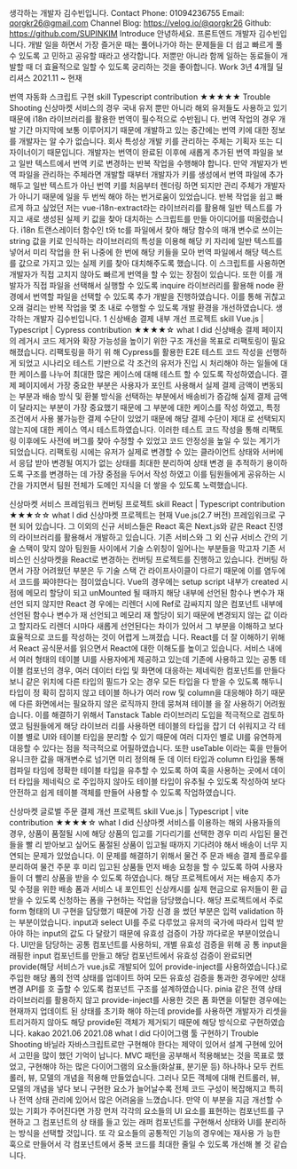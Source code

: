 
생각하는 개발자 김수빈입니다.
Contact
Phone: 01094236755
Email: qorgkr26@gmail.com
Channel
Blog: https://velog.io/@qorgkr26
Github: https://github.com/SUPINKIM
Introduce
안녕하세요. 프론트엔드 개발자 김수빈입니다. 개발 일을 하면서 가장 즐거운 때는 풀어나가야 하는 문제들을 더 쉽고 빠르게 풀 수 있도록 고
민하고 공유할 때라고 생각합니다. 저뿐만 아니라 함께 일하는 동료들이 개발할 때 더 효율적으로 일할 수 있도록 궁리하는 것을 좋아합니다.
Work
3년 4개월
딜리셔스
2021.11 ~ 현재

번역 자동화 스크립트 구현
skill
Typescript
contribution
★★★★★
Trouble Shooting
신상마켓 서비스의 경우 국내 유저 뿐만 아니라 해외 유저들도 사용하고 있기 때문에 i18n 라이브러리를 활용한 번역이 필수적으로 수반됩니
다. 번역 작업의 경우 개발 기간 마지막에 보통 이루어지기 때문에 개발하고 있는 중간에는 번역 키에 대한 정보를 개발자는 알 수가 없습니다.
회사 특성상 개발 키를 관리하는 주체는 기획자 또는 디자이너이기 때문입니다. 개발자는 번역이 완료된 이후에 새롭게 추가된 번역 파일을 보
고 일반 텍스트에서 번역 키로 변경하는 반복 작업을 수행해야 합니다. 만약 개발자가 번역 파일을 관리하는 주체라면 개발할 때부터 개발자가
키를 생성에서 번역 파일에 추가해두고 일반 텍스트가 아닌 번역 키를 처음부터 렌더링 하면 되지만 관리 주체가 개발자가 아니기 때문에 일을
두 번씩 해야 하는 번거로움이 있었습니다.
반복 작업을 쉽고 빠르게 하고 싶었던 저는 vue-i18n-extract라는 라이브러리를 활용해 일반 텍스트를 가지고 새로 생성된 실제 키 값을 찾아
대치하는 스크립트를 만들 아이디어를 떠올렸습니다. i18n 트랜스레이터 함수인 t와 tc를 파일에서 찾아 해당 함수의 매개 변수로 쓰이는
string 값을 키로 인식하는 라이브러리의 특성을 이용해 해당 키 자리에 일반 텍스트를 넣어서 미리 작업을 한 뒤 나중에 한 번에 해당 키들을
모아 번역 파일에서 해당 텍스트를 값으로 가지고 있는 실제 키를 찾아 대치해주도록 했습니다. 이 스크립트를 사용하면 개발자가 직접 고치지
않아도 빠르게 번역을 할 수 있는 장점이 있습니다. 또한 이를 개발자가 직접 파일을 선택해서 실행할 수 있도록 inquire 라이브러리를 활용해
node 환경에서 번역할 파일을 선택할 수 있도록 추가 개발을 진행하였습니다. 이를 통해 귀찮고 오래 걸리는 반복 작업을 몇 초 내로 수행할
수 있도록 개발 환경을 개선하였습니다.
생각하는 개발자 김수빈입니다. 1
신상배송 결제 내부 개선 프로젝트
skill
Vue.js | Typescript | Cypress
contribution
★★★★☆
what I did
신상배송 결제 페이지의 레거시 코드 제거와 확장 가능성을 높이기 위한 구조 개선을 목표로 리팩토링이 필요해졌습니다. 리팩토링을 하기 위
해 Cypress를 활용한 E2E 테스트 코드 작성을 선행하게 되었고 시나리오 테스트 기반으로 각 조건의 유저가 진입 시 처리해야 하는 일들에
대한 케이스를 나누어 최대한 많은 케이스에 대해 테스트 할 수 있도록 작성하였습니다. 결제 페이지에서 가장 중요한 부분은 사용자가 포인트
사용해서 실제 결제 금액이 변동되는 부분과 배송 방식 및 환불 방식을 선택하는 부분에서 배송비가 증감해 실제 결제 금액이 달라지는 부분이
가장 중요했기 때문에 그 부분에 대한 케이스를 작성 하였고, 특정 조건에서 사용 불가능한 결제 수단이 있었기 때문에 해당 결제 수단이 제대
로 선택되지 않는지에 대한 케이스 역시 테스트하였습니다. 이러한 테스트 코드 작성을 통해 리팩토링 이후에도 사전에 버그를 찾아 수정할 수
있었고 코드 안정성을 높일 수 있는 계기가 되었습니다.
리팩토링 시에는 유저가 실제로 변경할 수 있는 클라이언트 상태와 서버에서 응답 받아 변경될 여지가 없는 상태를 최대한 분리하여 상태 변경
을 추적하기 용이하도록 구조를 변경하는 데 가장 중점을 두어서 작성 하였고 이를 팀원들에게 공유하는 시간을 가지면서 팀원 전체가 도메인
지식을 더 쌓을 수 있도록 노력했습니다.

신상마켓 서비스 프레임워크 컨버팅 프로젝트
skill
React | Typescript
contribution
★★★☆☆
what I did
신상마켓 프로젝트는 현재 Vue.js(2.7 버전) 프레임워크로 구현 되어 있습니다. 그 이외의 신규 서비스들은 React 혹은 Next.js와 같은
React 진영의 라이브러리를 활용해서 개발하고 있습니다. 기존 서비스와 그 외 신규 서비스 간의 기술 스택이 맞지 않아 팀원들 사이에서 기술
스위칭이 일어나는 부분들을 막고자 기존 서비스인 신상마켓을 React로 변경하는 컨버팅 프로젝트를 진행하고 있습니다. 컨버팅 하면서 가장
어려웠던 부분은 두 기술 스택 간 라이프사이클이 다르기 때문에 이를 염두에서 코드를 짜야한다는 점이었습니다. Vue의 경우에는 setup
script 내부가 created 시점에 메모리 할당이 되고 unMounted 될 때까지 해당 내부에 선언된 함수나 변수가 재선언 되지 않지만 React 경
우에는 리렌더 시에 Ref로 감싸지지 않은 컴포넌트 내부에 선언된 함수나 변수가 재 선언되고 메모리 재 할당이 되기 때문에 변경되지 않는 값
이라고 할지라도 리렌더 시마다 새롭게 선언된다는 차이가 있어서 그 부분을 이해하고 보다 효율적으로 코드를 작성하는 것이 어렵게 느껴졌습
니다. React를 더 잘 이해하기 위해서 React 공식문서를 읽으면서 React에 대한 이해도를 높이고 있습니다.
서비스 내에서 여러 형태의 테이블 UI를 사용자에게 제공하고 있는데 기존에 사용하고 있는 공통 테이블 컴포넌의 경우, 여러 데이터 타입 및
화면에 대응하는 제네릭한 컴포넌트를 만들다보니 같은 위치에 다른 타입의 필드가 오는 경우 모든 타입을 다 받을 수 있도록 해두니 타입이 정
확히 잡히지 않고 테이블 하나가 여러 row 및 column을 대응해야 하기 때문에 다른 화면에서는 필요하지 않은 로직까지 한데 뭉쳐져 테이블
을 잘 사용하기 어려웠습니다. 이를 해결하기 위해서 Tanstack Table 라이브러리 도입을 적극적으로 검토하였고 팀원들에게 해당 라이브러
리를 사용하면 테이블의 타입을 잡기 더 쉬워지고 각 테이블 별로 UI와 테이블 타입을 분리할 수 있기 때문에 여러 디자인 별로 UI를 유연하게
대응할 수 있다는 점을 적극적으로 어필하였습니다. 또한 useTable 이라는 훅을 만들어 유니크한 값을 매개변수로 넘기면 미리 정의해 둔 데
이터 타입과 column 타입을 통해 컴파일 타임에 정확한 테이블 타입을 유추할 수 있도록 하여 훅을 사용하는 곳에서 데이터 타입을 제네릭으
로 주입하지 않아도 테이블 타입이 유추될 수 있도록 작성하여 보다 안전하고 쉽게 테이블 객체를 만들어 사용할 수 있도록 작업하였습니다.

신상마켓 글로벌 주문 결제 개선 프로젝트
skill
Vue.js | Typescript | vite
contribution
★★★★☆
what I did
신상마켓 서비스를 이용하는 해외 사용자들의 경우, 상품이 품절될 시에 해당 상품의 입고를 기다리기를 선택한 경우 미리 사입된 물건들을 빨
리 받아보고 싶어도 품절된 상품이 입고될 때까지 기다려야 해서 배송이 너무 지연되는 문제가 있었습니다. 이 문제를 해결하기 위해서 물건 주
문과 배송 결제 플로우를 분리하여 물건 주문 후 미리 입고된 상품들 먼저 배송 요청을 할 수 있도록 하여 사용자들이 더 빨리 상품을 받을 수
있도록 하였습니다. 해당 프로젝트에서 저는 배송지 추가 및 수정을 위한 배송 폼과 서비스 내 포인트인 신상캐시를 실제 현금으로 유저들이 환
급받을 수 있도록 신청하는 폼을 구현하는 작업을 담당했습니다. 해당 프로젝트에서 주로 form 형태의 UI 구현을 담당했기 때문에 가장 신경
을 썼던 부분은 입력 validation 하는 부분이었습니다. input과 select UI를 주로 다루었고 유저의 국가에 따라서 입력 받아야 하는 input의
값도 다 달랐기 때문에 유효성 검증이 가장 까다로운 부분이었습니다. UI만을 담당하는 공통 컴포넌트를 사용하되, 개별 유효성 검증을 위해 공
통 input을 래핑한 input 컴포넌트를 만들고 해당 컴포넌트에서 유효성 검증이 완료되면 provide(해당 서비스가 vue.js로 개발되어 있어
provide-inject를 사용하였습니다.)로 주입한 해당 폼의 전역 상태를 업데이트 하여 모든 유효성 검증을 통과한 경우에만 상태 변경 API를 호
출할 수 있도록 컴포넌트 구조를 설계하였습니다. pinia 같은 전역 상태 라이브러리를 활용하지 않고 provide-inject를 사용한 것은 폼 화면을
이탈한 경우에는 현재까지 업데이트 된 상태를 초기화 해야 하는데 provide를 사용하면 개발자가 리셋을 트리거하지 않아도 해당 provide된
객체가 제거되기 때문에 해당 방식으로 구현하였습니다.
kakao
2021.06 2021.08
what I did
다이어그램 툴 구현하기
Trouble Shooting
바닐라 자바스크립트로만 구현해야 한다는 제약이 있어서 설계 구현에 있어서 고민을 많이 했던 기억이 납니다.
MVC 패턴을 공부해서 적용해보는 것을 목표로 했었고, 구현해야 하는 많은 다이어그램의 요소들(화살표, 분기문 등) 하나하나 모두 컨트롤러,
뷰, 모델의 개념을 적용해 만들었습니다. 그러나 모든 객체에 대해 컨트롤러, 뷰, 모델의 개념을 넣다 보니 구현한 요소가 늘어날수록 전체 코드
구성이 복잡해지고 특히나 전역 상태 관리에 있어서 많은 어려움을 느꼈습니다.
만약 이 부분을 지금 개선할 수 있는 기회가 주어진다면 가장 먼저 각각의 요소들의 UI 요소를 표현하는 컴포넌트를 구현하고 그 컴포넌트의 상
태를 들고 있는 래퍼 컴포넌트를 구현해서 상태와 UI를 분리하는 방식을 선택할 것입니다. 또 각 요소들의 공통적인 기능의 경우에는 재사용 가
능한 훅으로 만들어서 각 컴포넌트에서 중복 코드를 최대한 줄일 수 있도록 개선해 볼 것 같습니다.